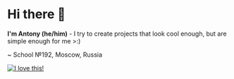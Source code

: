 # Hi there 👋
<b>I'm Antony (he/him)</b> - I try to create projects that look cool enough, but are simple enough for me >:)

~ School №192, Moscow, Russia

[![I love this!](https://skillicons.dev/icons?i=html,css,js,php,sqlite,react,vscode,vite,webpack,linux,ubuntu,bash,docker,postgres,arduino,c,cpp,py&perline=6)](https://skillicons.dev)
